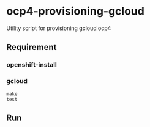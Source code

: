 # ocp4-provisioning-gcloud
Utility script for provisioning gcloud ocp4

## Requirement

### openshift-install
### gcloud
```
make
test
```

## Run


